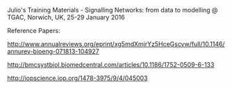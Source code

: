 Julio's Training Materials - Signalling Networks: from data to modelling @ TGAC, Norwich, UK, 25-29 January 2016

Reference Papers:

http://www.annualreviews.org/eprint/xg5mdXmjrYz5HceGscvw/full/10.1146/annurev-bioeng-071813-104927

http://bmcsystbiol.biomedcentral.com/articles/10.1186/1752-0509-6-133

http://iopscience.iop.org/1478-3975/9/4/045003


